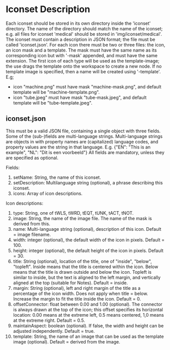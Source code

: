 # Iconset Description
Each iconset should be stored in its own directory inside the 'iconset' directory.
The name of the directory should match the name of the iconset; e.g. all files for iconset 'medical' should be stored in 'img/iconset/medical'.
The iconset must contain a description in JSON format; the file must be called 'iconset.json'.
For each icon there must be two or three files: the icon, an icon mask and a template. The mask must have the same name as its corresponding icon but with '-mask' appended, and must have the same extension. The first icon of each type will be used as the template-image; the use drags the template onto the workspace to create a new node. If no template image is specified, then a name will be created using '-template'. 
E.g;
* icon "machine.png" must have mask "machine-mask.png", and default template will be "machine-template.png".
* icon "tube.jpeg" must have mask "tube-mask.jpeg", and default template will be "tube-template.jpeg".

## iconset.json
This must be a valid JSON file, containing a single object with three fields. Some of the (sub-)fields are multi-language strings. Multi-language strings are objects in with property names are (capitalized) language codes, and property values are the string in that language.
E.g. {"EN": "This is an example", "NL": "Dit is een voorbeeld"}
All fields are mandatory, unless they are specified as optional.

Fields:
1. setName: String, the name of this iconset.
2. setDescription: Multilanguage string (optional), a phrase describing this iconset.
3. icons: Array of icon descriptions.

Icon descriptions:
1. type: String, one of tWLS, tWRD, tEQT, tUNK, tACT, tNOT.
2. image: String, the name of the image file. The name of the mask is derived from this.
3. name: Multi-language string (optional), description of this icon. Default = image filename.
4. width: integer (optional), the default width of the icon in pixels. Default = 100.
5. height: integer (optional), the default height of the icon in pixels. Default = 30.
6. title: String (optional), location of the title, one of "inside", "below", "topleft". Inside means that the title is centered within the icon. Below means that the title is drawn outside and below the icon. Topleft is similar to inside, but the text is aligned to the left margin, and vertically aligned at the top (suitable for Notes). Default = inside.
7. margin: String (optional), left and right margin of the title as a percentage of the icon width. Does not apply when title = below. Increase the margin to fit the title inside the icon. Default = 0.
8. offsetConnector: float between 0.00 and 1.00 (optional). The connector is always drawn at the top of the icon; this offset specifies its horizontal location: 0.00 means at the extreme left, 0.5 means centered, 1,0 means at the extreme right. Default = 0.5.
9. maintainAspect: boolean (optional). If false, the width and height can be adjusted independently. Default = true.
10. template: String, the name of an image that can be used as the template image (optional). Default = derived from the image.
